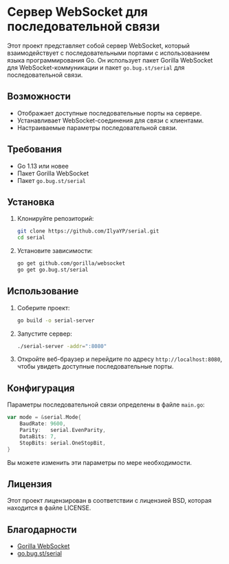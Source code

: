 # Сервер WebSocket для последовательной связи

Этот проект представляет собой сервер WebSocket, который взаимодействует с последовательными портами с использованием языка программирования Go. Он использует пакет Gorilla WebSocket для WebSocket-коммуникации и пакет `go.bug.st/serial` для последовательной связи.

## Возможности

- Отображает доступные последовательные порты на сервере.
- Устанавливает WebSocket-соединения для связи с клиентами.
- Настраиваемые параметры последовательной связи.

## Требования

- Go 1.13 или новее
- Пакет Gorilla WebSocket
- Пакет `go.bug.st/serial`

## Установка

1. Клонируйте репозиторий:
    ```sh
    git clone https://github.com/IlyaYP/serial.git
    cd serial
    ```

2. Установите зависимости:
    ```sh
    go get github.com/gorilla/websocket
    go get go.bug.st/serial
    ```

## Использование

1. Соберите проект:
    ```sh
    go build -o serial-server
    ```

2. Запустите сервер:
    ```sh
    ./serial-server -addr=":8080"
    ```

3. Откройте веб-браузер и перейдите по адресу `http://localhost:8080`, чтобы увидеть доступные последовательные порты.

## Конфигурация

Параметры последовательной связи определены в файле `main.go`:
```go
var mode = &serial.Mode{
    BaudRate: 9600,
    Parity:   serial.EvenParity,
    DataBits: 7,
    StopBits: serial.OneStopBit,
}
```

Вы можете изменить эти параметры по мере необходимости.

## Лицензия

Этот проект лицензирован в соответствии с лицензией BSD, которая находится в файле LICENSE.

## Благодарности

- [Gorilla WebSocket](https://github.com/gorilla/websocket)
- [go.bug.st/serial](https://github.com/bugst/go-serial)